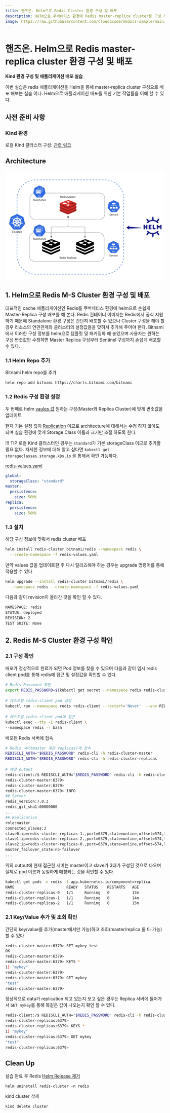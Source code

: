```yaml
---
title: 핸즈온. Helm으로 Redis Cluster 환경 구성 및 배포
description: Helm으로 쿠버네티스 환경에 Redis master-replica cluster를 구성 해보는 실습
image: https://raw.githubusercontent.com/cloudacode/mkdocs-sample/main/docs/assets/kubernetes-school.png
---
```


# 핸즈온. Helm으로 Redis master-replica cluster 환경 구성 및 배포

**Kind 환경 구성 및 애플리케이션 배포 실습**

이번 실습은 redis 애플리케이션을 Helm을 통해 master-replica cluster 구성으로 배포 해보는 실습 이다. Helm으로 애플리케이션 배포를 위한 기본 작업들을 이해 할 수 있다.

## 사전 준비 사항

### Kind 환경

로컬 Kind 클러스터 구성: [관련 링크](./setup-local-k8s-kind.md)

## Architecture
![helm redis master replicas](../assets/helm-redis-ms.jpg)

## 1. Helm으로 Redis M-S Cluster 환경 구성 및 배포

대표적인 cache 애플리케이션인 Redis를 쿠버네티스 환경에 helm으로 손쉽게 Master-Replica 구성 배포를 해 본다. Redis 컨테이너 이미지는 Redis에서 공식 지원하기 때문에 Standalone 환경 구성은 간단히 배포할 수 있으나 Cluster 구성을 해야 할 경우 리소스의 연관관계와 클러스터의 설정값들을 맞혀서 추가해 주어야 한다. Bitnami에서 이러한 구성 정보를 helm으로 템플릿 및 패키징화 해 놓았으며 사용자는 원하는 구성 변숫값만 수정하면 Master Replica 구성부터 Sentinel 구성까지 손쉽게 배포할 수 있다.

### 1.1 Helm Repo 추가

Bitnami helm repo를 추가

```bash
helm repo add bitnami https://charts.bitnami.com/bitnami
```

### 1.2 Redis 구성 환경 설정

두 번째로 helm [vaules 값](https://github.com/bitnami/charts/blob/master/bitnami/redis/values.yaml) 원하는 구성(Master와 Replica Cluster)에 맞게 변숫값을 업데이트

현재 기본 설정 값이 [Replication](https://github.com/bitnami/charts/blob/master/bitnami/redis/values.yaml#L105) 이므로 architecture에 대해서는 수정 하지 않아도 되며 실습 환경에 맞게 Storage Class 이름과 크기만 조절 하도록 한다.

!!! TIP
    로컬 Kind 클러스터인 경우는 `standard`가 기본 storageClass 이므로 추가할 필요 없다.
    자세한 정보에 대해 알고 싶다면 `kubectl get storageclasses.storage.k8s.io` 을 통해서 확인 가능하다.

[redis-values.yaml](../snippets/redis-values.yaml)
```yaml
global:
  storageClass: "standard"
master:
  persistence:
    size: 50Mi
replica:
  persistence:
    size: 50Mi
```

### 1.3 설치

해당 구성 정보에 맞춰서 redis cluster 배포

```bash
helm install redis-cluster bitnami/redis --namespace redis \
  --create-namespace -f redis-values.yaml
```

만약 values 값을 업데이트한 후 다시 릴리즈해야 하는 경우는 upgrade 명령어를 통해 적용할 수 있다

```bash
helm upgrade --install redis-cluster bitnami/redis \
  --namespace redis --create-namespace -f redis-values.yaml
```

다음과 같이 revision이 올라간 것을 확인 할 수 있다.
```bash
NAMESPACE: redis
STATUS: deployed
REVISION: 2
TEST SUITE: None
```

## 2. Redis M-S Cluster 환경 구성 확인

### 2.1 구성 확인

배포가 정상적으로 완료가 되면 Pod 정보를 찾을 수 있으며 다음과 같이 임시 redis client pod를 통해 redis에 접근 및 설정값을 확인할 수 있다.

```bash
# Redis Password 확인
export REDIS_PASSWORD=$(kubectl get secret --namespace redis redis-cluster -o jsonpath="{.data.redis-password}" | base64 -d)

# 테스트용 redis-client pod 생성
kubectl run --namespace redis redis-client --restart='Never'  --env REDIS_PASSWORD=$REDIS_PASSWORD  --image docker.io/bitnami/redis:7.0.3-debian-11-r0 --command -- sleep infinity

# 테스트용 redis-client pod에 접근
kubectl exec --tty -i redis-client \
--namespace redis -- bash
```

배포된 Redis 서버에 접속
```bash
# Redis 서버(master 혹은 replicas)에 접속
REDISCLI_AUTH="$REDIS_PASSWORD" redis-cli -h redis-cluster-master
REDISCLI_AUTH="$REDIS_PASSWORD" redis-cli -h redis-cluster-replicas

# 예상 output
redis-client:/$ REDISCLI_AUTH="$REDIS_PASSWORD" redis-cli -h redis-cluster-master
redis-cluster-master:6379>
redis-cluster-master:6379>
redis-cluster-master:6379> INFO
## Server
redis_version:7.0.3
redis_git_sha1:00000000
...
## Replication
role:master
connected_slaves:3
slave0:ip=redis-cluster-replicas-1.,port=6379,state=online,offset=574,lag=1
slave1:ip=redis-cluster-replicas-2.,port=6379,state=online,offset=574,lag=1
slave2:ip=redis-cluster-replicas-0.,port=6379,state=online,offset=574,lag=0
master_failover_state:no-failover
...
```

위의 output에 현재 접근한 서버는 master이고 slave가 3대가 구성된 것으로 나오며 실제로 pod 이름과 동일하게 매칭되는 것을 확인할 수 있다.

```bash
kubectl get pods -n redis -l app.kubernetes.io/component=replica
NAME                       READY   STATUS    RESTARTS   AGE
redis-cluster-replicas-0   1/1     Running   0          13m
redis-cluster-replicas-1   1/1     Running   0          14m
redis-cluster-replicas-2   1/1     Running   0          15m
```

### 2.1 Key/Value 추가 및 조회 확인

간단히 key/value를 추가(master에서만 가능)하고 조회(master/replica 둘 다 가능) 할 수 있다

```bash
redis-cluster-master:6379> SET mykey test
OK
redis-cluster-master:6379>
redis-cluster-master:6379> KEYS *
1) "mykey"
redis-cluster-master:6379>
redis-cluster-master:6379> GET mykey
"test"
redis-cluster-master:6379>
```

정상적으로 data가 replication 되고 있는지 보고 싶은 경우는 Replica 서버에 들어가서 `GET mykey`를 통해 똑같은 값이 나오는지 확인 할 수 있다.

```bash
redis-client:/$ REDISCLI_AUTH="$REDIS_PASSWORD" redis-cli -h redis-cluster-replicas
redis-cluster-replicas:6379>
redis-cluster-replicas:6379> KEYS *
1) "mykey"
redis-cluster-replicas:6379> GET mykey
"test"
redis-cluster-replicas:6379>
```

## Clean Up

실습 완료 후 Redis [Helm Release 제거](https://helm.sh/docs/helm/helm_uninstall/)
```
helm uninstall redis-cluster -n redis
```

kind cluster 삭제
```
kind delete cluster
```
